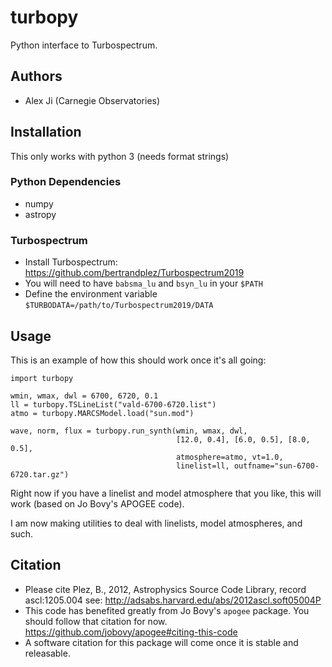 # turbopy

Python interface to Turbospectrum.



Authors
-------
 - Alex Ji (Carnegie Observatories)

Installation
------------
This only works with python 3 (needs format strings)

### Python Dependencies
* numpy
* astropy

### Turbospectrum
* Install Turbospectrum: https://github.com/bertrandplez/Turbospectrum2019
* You will need to have `babsma_lu` and `bsyn_lu` in your `$PATH`
* Define the environment variable `$TURBODATA=/path/to/Turbospectrum2019/DATA`

Usage
-----

This is an example of how this should work once it's all going:
```
import turbopy

wmin, wmax, dwl = 6700, 6720, 0.1
ll = turbopy.TSLineList("vald-6700-6720.list")
atmo = turbopy.MARCSModel.load("sun.mod")

wave, norm, flux = turbopy.run_synth(wmin, wmax, dwl,
                                     [12.0, 0.4], [6.0, 0.5], [8.0, 0.5],
                                     atmosphere=atmo, vt=1.0,
                                     linelist=ll, outfname="sun-6700-6720.tar.gz")
```

Right now if you have a linelist and model atmosphere that you like, this will work
(based on Jo Bovy's APOGEE code).

I am now making utilities to deal with linelists, model atmospheres, and such.

Citation
--------
* Please cite Plez, B., 2012, Astrophysics Source Code Library, record ascl:1205.004
  see: http://adsabs.harvard.edu/abs/2012ascl.soft05004P
* This code has benefited greatly from Jo Bovy's `apogee` package.
  You should follow that citation for now.
  https://github.com/jobovy/apogee#citing-this-code
* A software citation for this package will come once it is stable and releasable.
